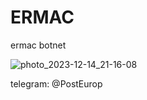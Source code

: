 # ERMAC
ermac botnet

![photo_2023-12-14_21-16-08](https://github.com/europ12/ERMAC/assets/153856472/5068d33d-574e-4022-acd9-78c90f11090e)


telegram: @PostEurop
